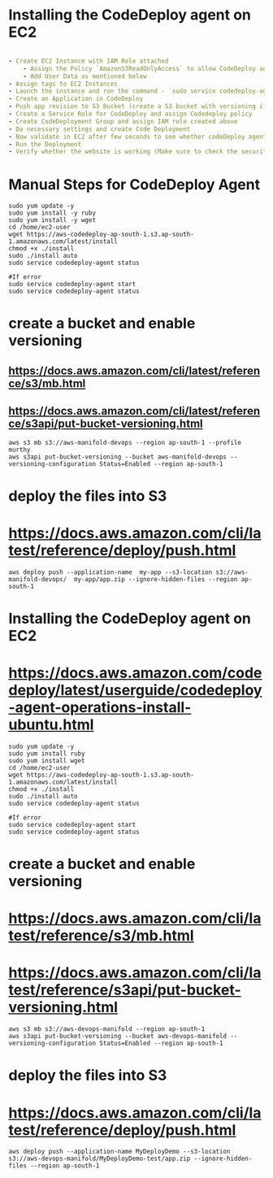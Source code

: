 
# Installing the CodeDeploy agent on EC2
```YAML

- Create EC2 Instance with IAM Role attached
    - Assign the Policy `AmazonS3ReadOnlyAccess` to allow CodeDeploy agent to read the version from S3 Bucket
    - Add User Data as mentioned below
- Assign tags to EC2 Instances
- Launch the instance and run the command - `sudo service codedeploy-agent status` to validate - CodeDeploy Agent is not running in EC2 instance
- Create an Application in CodeDeploy
- Push app revision to S3 Bucket (create a S3 bucket with versioning if its not created) - see section - **deploy the files into S3** below
- Create a Service Role for CodeDeploy and assign Codedeploy policy
- Create CodeDeployment Group and assign IAM role created above
- Do necessary settings and create Code Deployment
- Now validate in EC2 after few seconds to see whether codeDeploy agent has been installed `sudo service codedeploy-agent status`
- Run the Deployment
- Verify whether the website is working (Make sure to check the security group of ec2 instance)
```
# Manual Steps for CodeDeploy Agent
```
sudo yum update -y
sudo yum install -y ruby
sudo yum install -y wget
cd /home/ec2-user
wget https://aws-codedeploy-ap-south-1.s3.ap-south-1.amazonaws.com/latest/install
chmod +x ./install
sudo ./install auto
sudo service codedeploy-agent status

#If error
sudo service codedeploy-agent start
sudo service codedeploy-agent status
```


# create a bucket and enable versioning
## https://docs.aws.amazon.com/cli/latest/reference/s3/mb.html
## https://docs.aws.amazon.com/cli/latest/reference/s3api/put-bucket-versioning.html
```
aws s3 mb s3://aws-manifold-devops --region ap-south-1 --profile murthy
aws s3api put-bucket-versioning --bucket aws-manifold-devops --versioning-configuration Status=Enabled --region ap-south-1 
```

# deploy the files into S3
# https://docs.aws.amazon.com/cli/latest/reference/deploy/push.html
```
aws deploy push --application-name 	my-app --s3-location s3://aws-manifold-devops/	my-app/app.zip --ignore-hidden-files --region ap-south-1 
```


# Installing the CodeDeploy agent on EC2
# https://docs.aws.amazon.com/codedeploy/latest/userguide/codedeploy-agent-operations-install-ubuntu.html
```
sudo yum update -y
sudo yum install ruby
sudo yum install wget
cd /home/ec2-user
wget https://aws-codedeploy-ap-south-1.s3.ap-south-1.amazonaws.com/latest/install
chmod +x ./install
sudo ./install auto
sudo service codedeploy-agent status

#If error
sudo service codedeploy-agent start
sudo service codedeploy-agent status
```


# create a bucket and enable versioning
# https://docs.aws.amazon.com/cli/latest/reference/s3/mb.html
# https://docs.aws.amazon.com/cli/latest/reference/s3api/put-bucket-versioning.html
```
aws s3 mb s3://aws-devops-manifold --region ap-south-1 
aws s3api put-bucket-versioning --bucket aws-devops-manifold --versioning-configuration Status=Enabled --region ap-south-1 
```

# deploy the files into S3
# https://docs.aws.amazon.com/cli/latest/reference/deploy/push.html
```
aws deploy push --application-name MyDeployDemo --s3-location s3://aws-devops-manifold/MyDeployDemo-test/app.zip --ignore-hidden-files --region ap-south-1 
```